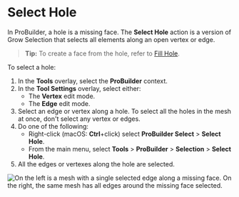# Select Hole

In ProBuilder, a hole is a missing face. The **Select Hole** action is a version of Grow Selection that selects all elements along an open vertex or edge. 

> **Tip:** To create a face from the hole, refer to [Fill Hole](FillHole.md).
<!--fill hole is currently two pages; I will not allow that to stand-->

To select a hole:

1. In the **Tools** overlay, select the **ProBuilder** context.
1. In the **Tool Settings** overlay, select either:
    * The **Vertex** edit mode.
    * The **Edge** edit mode.
1. Select an edge or vertex along a hole. To select all the holes in the mesh at once, don't select any vertex or edges.
1. Do one of the following:
    * Right-click (macOS: **Ctrl**+click) select **ProBuilder Select** > **Select Hole**.
    * From the main menu, select **Tools** > **ProBuilder** > **Selection** > **Select Hole**.
1. All the edges or vertexes along the hole are selected.

![On the left is a mesh with a single selected edge along a missing face. On the right, the same mesh has all edges around the missing face selected.](images/Example_SelectHole.png)


